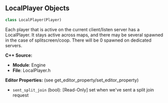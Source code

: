## LocalPlayer Objects

```python
class LocalPlayer(Player)
```

Each player that is active on the current client/listen server has a LocalPlayer.
It stays active across maps, and there may be several spawned in the case of splitscreen/coop.
There will be 0 spawned on dedicated servers.

**C++ Source:**

- **Module**: Engine
- **File**: LocalPlayer.h

**Editor Properties:** (see get_editor_property/set_editor_property)

- ``sent_split_join`` (bool):  [Read-Only] set when we've sent a split join request

<a id="unreal.FieldSystem"></a>